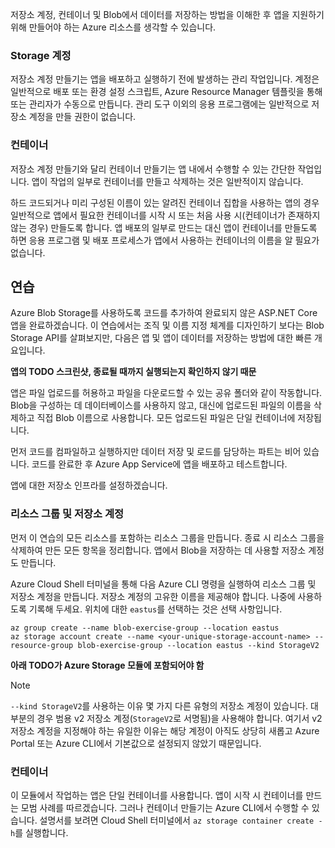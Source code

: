 저장소 계정, 컨테이너 및 Blob에서 데이터를 저장하는 방법을 이해한 후 앱을 지원하기 위해 만들어야 하는 Azure 리소스를 생각할 수 있습니다.

### <a name="storage-accounts"></a>Storage 계정

저장소 계정 만들기는 앱을 배포하고 실행하기 전에 발생하는 관리 작업입니다. 계정은 일반적으로 배포 또는 환경 설정 스크립트, Azure Resource Manager 템플릿을 통해 또는 관리자가 수동으로 만듭니다. 관리 도구 이외의 응용 프로그램에는 일반적으로 저장소 계정을 만들 권한이 없습니다.

### <a name="containers"></a>컨테이너

저장소 계정 만들기와 달리 컨테이너 만들기는 앱 내에서 수행할 수 있는 간단한 작업입니다. 앱이 작업의 일부로 컨테이너를 만들고 삭제하는 것은 일반적이지 않습니다.

하드 코드되거나 미리 구성된 이름이 있는 알려진 컨테이너 집합을 사용하는 앱의 경우 일반적으로 앱에서 필요한 컨테이너를 시작 시 또는 처음 사용 시(컨테이너가 존재하지 않는 경우) 만들도록 합니다. 앱 배포의 일부로 만드는 대신 앱이 컨테이너를 만들도록 하면 응용 프로그램 및 배포 프로세스가 앱에서 사용하는 컨테이너의 이름을 알 필요가 없습니다.

## <a name="exercise"></a>연습

Azure Blob Storage를 사용하도록 코드를 추가하여 완료되지 않은 ASP.NET Core 앱을 완료하겠습니다. 이 연습에서는 조직 및 이름 지정 체계를 디자인하기 보다는 Blob Storage API를 살펴보지만, 다음은 앱 및 앱이 데이터를 저장하는 방법에 대한 빠른 개요입니다.

**앱의 TODO 스크린샷, 종료될 때까지 실행되는지 확인하지 않기 때문**

앱은 파일 업로드를 허용하고 파일을 다운로드할 수 있는 공유 폴더와 같이 작동합니다. Blob을 구성하는 데 데이터베이스를 사용하지 않고, 대신에 업로드된 파일의 이름을 삭제하고 직접 Blob 이름으로 사용합니다. 모든 업로드된 파일은 단일 컨테이너에 저장됩니다.

먼저 코드를 컴파일하고 실행하지만 데이터 저장 및 로드를 담당하는 파트는 비어 있습니다. 코드를 완료한 후 Azure App Service에 앱을 배포하고 테스트합니다.

앱에 대한 저장소 인프라를 설정하겠습니다.

### <a name="resource-group-and-storage-account"></a>리소스 그룹 및 저장소 계정
먼저 이 연습의 모든 리소스를 포함하는 리소스 그룹을 만듭니다. 종료 시 리소스 그룹을 삭제하여 만든 모든 항목을 정리합니다. 앱에서 Blob을 저장하는 데 사용할 저장소 계정도 만듭니다.

Azure Cloud Shell 터미널을 통해 다음 Azure CLI 명령을 실행하여 리소스 그룹 및 저장소 계정을 만듭니다. 저장소 계정의 고유한 이름을 제공해야 합니다. 나중에 사용하도록 기록해 두세요. 위치에 대한 `eastus`를 선택하는 것은 선택 사항입니다.

```console
az group create --name blob-exercise-group --location eastus
az storage account create --name <your-unique-storage-account-name> --resource-group blob-exercise-group --location eastus --kind StorageV2
```

**아래 TODO가 Azure Storage 모듈에 포함되어야 함**

> [!NOTE]
> `--kind StorageV2`를 사용하는 이유 몇 가지 다른 유형의 저장소 계정이 있습니다. 대부분의 경우 범용 v2 저장소 계정(`StorageV2`로 서명됨)을 사용해야 합니다. 여기서 v2 저장소 계정을 지정해야 하는 유일한 이유는 해당 계정이 아직도 상당히 새롭고 Azure Portal 또는 Azure CLI에서 기본값으로 설정되지 않았기 때문입니다.

### <a name="container"></a>컨테이너
이 모듈에서 작업하는 앱은 단일 컨테이너를 사용합니다. 앱이 시작 시 컨테이너를 만드는 모범 사례를 따르겠습니다. 그러나 컨테이너 만들기는 Azure CLI에서 수행할 수 있습니다. 설명서를 보려면 Cloud Shell 터미널에서 `az storage container create -h`를 실행합니다.